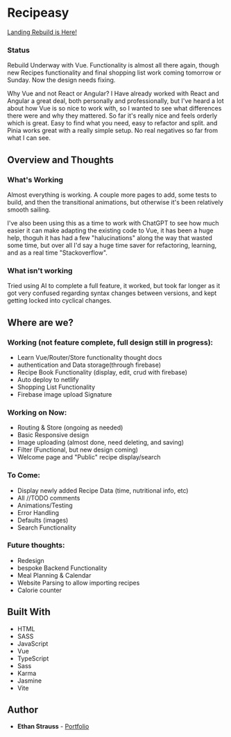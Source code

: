 # Recipeasy

[Landing Rebuild is Here!](https://stupefied-morse-5e1233.netlify.com/)

### Status

Rebuild Underway with Vue. Functionality is almost all there again, though new Recipes functionality and final shopping list work coming tomorrow or Sunday. Now the design needs fixing.

Why Vue and not React or Angular? I Have already worked with React and Angular a great deal, both personally and professionally, but I've heard a lot about how Vue is so nice to work with, so I wanted to see what differences there were and why they mattered. So far it's really nice and feels orderly which is great. Easy to find what you need, easy to refactor and split. and Pinia works great with a really simple setup. No real negatives so far from what I can see.

## Overview and Thoughts

### What's Working

Almost everything is working. A couple more pages to add, some tests to build, and then the transitional animations, but otherwise it's been relatively smooth sailing.

I've also been using this as a time to work with ChatGPT to see how much easier it can make adapting the existing code to Vue, it has been a huge help, thoguh it has had a few "halucinations" along the way that wasted some time, but over all I'd say a huge time saver for refactoring, learning, and as a real time "Stackoverflow".

### What isn't working

Tried using AI to complete a full feature, it worked, but took far longer as it got very confused regarding syntax changes between versions, and kept getting locked into cyclical changes. 

## Where are we?

### Working (not feature complete, full design still in progress):

- Learn Vue/Router/Store functionality thought docs
- authentication and Data storage(through firebase)
- Recipe Book Functionality (display, edit, crud with firebase)
- Auto deploy to netlify
- Shopping List Functionality
- Firebase image upload Signature

### Working on Now:

- Routing & Store (ongoing as needed)
- Basic Responsive design
- Image uploading (almost done, need deleting, and saving)
- Filter (Functional, but new design coming)
- Welcome page and "Public" recipe display/search

### To Come:

- Display newly added Recipe Data (time, nutritional info, etc)
- All //TODO comments
- Animations/Testing
- Error Handling
- Defaults (images)
- Search Functionality

### Future thoughts:

- Redesign
- bespoke Backend Functionality
- Meal Planning & Calendar
- Website Parsing to allow importing recipes
- Calorie counter

## Built With

- HTML
- SASS
- JavaScript
- Vue
- TypeScript
- Sass
- Karma
- Jasmine
- Vite

## Author

- **Ethan Strauss** - [Portfolio](https://dotethan.github.io)
